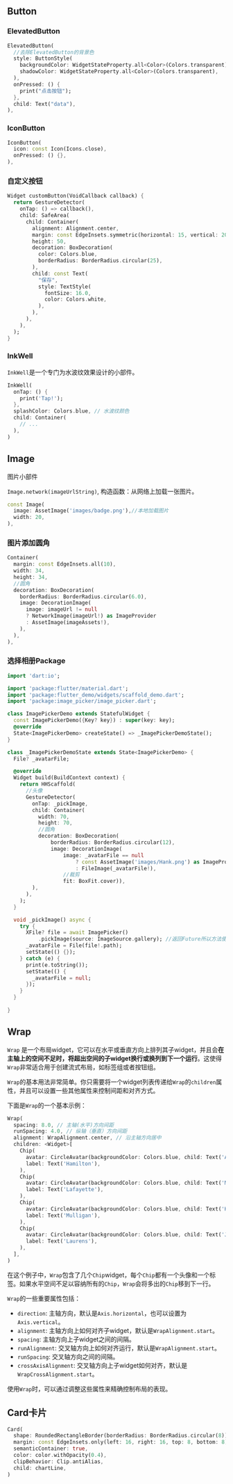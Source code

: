 ## Button

### ElevatedButton

```dart
ElevatedButton(
  //去除ElevatedButton的背景色
  style: ButtonStyle(
    backgroundColor: WidgetStateProperty.all<Color>(Colors.transparent),
    shadowColor: WidgetStateProperty.all<Color>(Colors.transparent),
  ),
  onPressed: () {
    print("点击按钮");
  },
  child: Text("data"),
),
```

### IconButton

```dart
IconButton(
  icon: const Icon(Icons.close),
  onPressed: () {},
),
```

### 自定义按钮

```dart
Widget customButton(VoidCallback callback) {
  return GestureDetector(
    onTap: () => callback(),
    child: SafeArea(
      child: Container(
        alignment: Alignment.center,
        margin: const EdgeInsets.symmetric(horizontal: 15, vertical: 20),
        height: 50,
        decoration: BoxDecoration(
          color: Colors.blue,
          borderRadius: BorderRadius.circular(25),
        ),
        child: const Text(
          "保存",
          style: TextStyle(
            fontSize: 16.0,
            color: Colors.white,
          ),
        ),
      ),
    ),
  );
}
```

### InkWell

`InkWell`是一个专门为水波纹效果设计的小部件。

```dart
InkWell(
  onTap: () {
    print('Tap!');
  },
  splashColor: Colors.blue, // 水波纹颜色
  child: Container(
    // ...
  ),
)
```

## Image

图片小部件

`Image.network(imageUrlString)`, 构造函数：从网络上加载一张图片。

```dart
const Image(
  image: AssetImage('images/badge.png'),//本地加载图片
  width: 20,
),
```

### 图片添加圆角

```dart
Container(
  margin: const EdgeInsets.all(10),
  width: 34,
  height: 34,
  //圆角
  decoration: BoxDecoration(
    borderRadius: BorderRadius.circular(6.0),
    image: DecorationImage(
      image: imageUrl != null
      ? NetworkImage(imageUrl!) as ImageProvider
      : AssetImage(imageAssets!),
    ),
  ),
),
```

### 选择相册Package

```dart
import 'dart:io';

import 'package:flutter/material.dart';
import 'package:flutter_demo/widgets/scaffold_demo.dart';
import 'package:image_picker/image_picker.dart';

class ImagePickerDemo extends StatefulWidget {
  const ImagePickerDemo({Key? key}) : super(key: key);
  @override
  State<ImagePickerDemo> createState() => _ImagePickerDemoState();
}

class _ImagePickerDemoState extends State<ImagePickerDemo> {
  File? _avatarFile;

  @override
  Widget build(BuildContext context) {
    return HHScaffold(
      //头像
      GestureDetector(
        onTap: _pickImage,
        child: Container(
          width: 70,
          height: 70,
          //圆角
          decoration: BoxDecoration(
              borderRadius: BorderRadius.circular(12),
              image: DecorationImage(
                  image: _avatarFile == null
                      ? const AssetImage('images/Hank.png') as ImageProvider
                      : FileImage(_avatarFile!),
                  //裁剪
                  fit: BoxFit.cover)),
        ),
      ),
    );
  }

  void _pickImage() async {
    try {
      XFile? file = await ImagePicker()
          .pickImage(source: ImageSource.gallery); //返回Future所以方法使用async
      _avatarFile = File(file!.path);
      setState(() {});
    } catch (e) {
      print(e.toString());
      setState(() {
        _avatarFile = null;
      });
    }
  }
  
}
```

## Wrap

`Wrap` 是一个布局widget，它可以在水平或垂直方向上排列其子widget，并且会**在主轴上的空间不足时，将超出空间的子widget换行或换列到下一个运行**。这使得`Wrap`非常适合用于创建流式布局，如标签组或者按钮组。

`Wrap`的基本用法非常简单。你只需要将一个widget列表传递给`Wrap`的`children`属性，并且可以设置一些其他属性来控制间距和对齐方式。

下面是`Wrap`的一个基本示例：

```dart
Wrap(
  spacing: 8.0, // 主轴(水平)方向间距
  runSpacing: 4.0, // 纵轴（垂直）方向间距
  alignment: WrapAlignment.center, // 沿主轴方向居中
  children: <Widget>[
    Chip(
      avatar: CircleAvatar(backgroundColor: Colors.blue, child: Text('A')),
      label: Text('Hamilton'),
    ),
    Chip(
      avatar: CircleAvatar(backgroundColor: Colors.blue, child: Text('M')),
      label: Text('Lafayette'),
    ),
    Chip(
      avatar: CircleAvatar(backgroundColor: Colors.blue, child: Text('H')),
      label: Text('Mulligan'),
    ),
    Chip(
      avatar: CircleAvatar(backgroundColor: Colors.blue, child: Text('J')),
      label: Text('Laurens'),
    ),
  ],
)
```

在这个例子中，`Wrap`包含了几个`Chip`widget，每个`Chip`都有一个头像和一个标签。如果水平空间不足以容纳所有的`Chip`，`Wrap`会将多出的`Chip`移到下一行。

`Wrap`的一些重要属性包括：

- `direction`: 主轴方向，默认是`Axis.horizontal`，也可以设置为`Axis.vertical`。
- `alignment`: 主轴方向上如何对齐子widget，默认是`WrapAlignment.start`。
- `spacing`: 主轴方向上子widget之间的间隔。
- `runAlignment`: 交叉轴方向上如何对齐运行，默认是`WrapAlignment.start`。
- `runSpacing`: 交叉轴方向之间的间隔。
- `crossAxisAlignment`: 交叉轴方向上子widget如何对齐，默认是`WrapCrossAlignment.start`。

使用`Wrap`时，可以通过调整这些属性来精确控制布局的表现。

## Card卡片

```dart
Card(
  shape: RoundedRectangleBorder(borderRadius: BorderRadius.circular(8)),
  margin: const EdgeInsets.only(left: 16, right: 16, top: 8, bottom: 8),
  semanticContainer: true,
  color: color.withOpacity(0.4),
  clipBehavior: Clip.antiAlias,
  child: chartLine,
)
```

